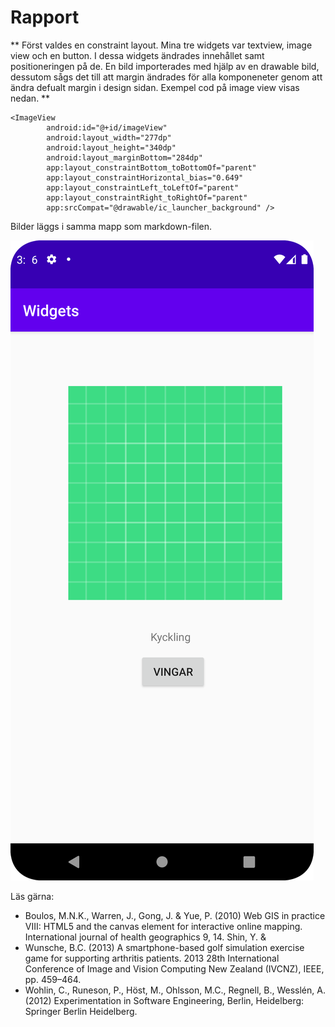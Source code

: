 
# Rapport

** Först valdes en constraint layout. Mina tre widgets var textview, image view och en button. I dessa widgets ändrades innehållet samt positioneringen på de. En bild importerades med hjälp av en drawable bild, dessutom sågs det till att margin ändrades för alla komponeneter genom att ändra defualt margin i design sidan. Exempel cod på image view visas nedan.  **

 
```
<ImageView
        android:id="@+id/imageView"
        android:layout_width="277dp"
        android:layout_height="340dp"
        android:layout_marginBottom="284dp"
        app:layout_constraintBottom_toBottomOf="parent"
        app:layout_constraintHorizontal_bias="0.649"
        app:layout_constraintLeft_toLeftOf="parent"
        app:layout_constraintRight_toRightOf="parent"
        app:srcCompat="@drawable/ic_launcher_background" />
```

Bilder läggs i samma mapp som markdown-filen.

![img.png](img.png)

Läs gärna:

- Boulos, M.N.K., Warren, J., Gong, J. & Yue, P. (2010) Web GIS in practice VIII: HTML5 and the canvas element for interactive online mapping. International journal of health geographics 9, 14. Shin, Y. &
- Wunsche, B.C. (2013) A smartphone-based golf simulation exercise game for supporting arthritis patients. 2013 28th International Conference of Image and Vision Computing New Zealand (IVCNZ), IEEE, pp. 459–464.
- Wohlin, C., Runeson, P., Höst, M., Ohlsson, M.C., Regnell, B., Wesslén, A. (2012) Experimentation in Software Engineering, Berlin, Heidelberg: Springer Berlin Heidelberg.
